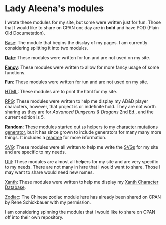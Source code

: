 # Lady Aleena's modules

I wrote these modules for my site, but some were written just for fun. Those that I would like to share on CPAN one day are in **bold** and have POD (Plain Old Documetation).

[Base](/Base): The module that begins the display of my pages. I am currently considering splitting it into two modules.

**[Date](/Date)**: These modules were written for fun and are not used on my site.

**[Fancy](/Fancy)**: These modules were written to allow for more fancy usage of some functions.

**[Fun](/Fun)**: These modules were written for fun and are not used on my site.

[HTML](/HTML): These modules are to print the html for my site.

[RPG](/RPG): These modules were written to help me display my AD&D player characters, however, that project is on indefinite hold. They are not worth sharing as they are for *Advanced Dungeons & Dragons* 2nd Ed., and the current edition is 5.

**[Random](/Random)**: These modules started out as helpers to my [character mutations generator](/RPG/CharacterMutation.pm), but it has since grown to include generators for many many more things. It includes a [readme](/Random/readme.md) for more information.

[SVG](/SVG): These modules were all written to help me write the [SVGs](../images) for my site and are specific to my needs.

[Util](/Util): These modules are almost all helpers for my site and are very specific to my needs. There are not many in here that I would want to share. Those I may want to share would need new names.

[Xanth](/Xanth): These modules were written to help me display my [Xanth Character Database](../../Fandom/Xanth/Characters.pl).

[Zodiac](/Zodiac): The Chinese zodiac module here has already been shared on CPAN by Rene Schickbauer with my permission.

I am considering spinning the modules that I would like to share on CPAN off into their own repository.